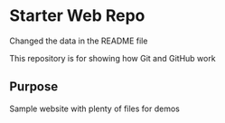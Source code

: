 # Starter Web Repo

Changed the data in the README file

This repository is for showing how Git and GitHub work

## Purpose

Sample website with plenty of files for demos
